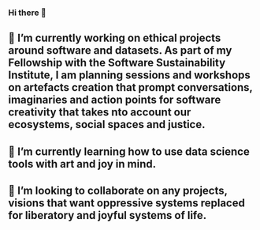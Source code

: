 ### Hi there 👋

## 🔭 I’m currently working on ethical projects around software and datasets. As part of my Fellowship with the Software Sustainability Institute, I am planning sessions and workshops on artefacts creation that prompt conversations, imaginaries and action points for software creativity that takes nto account our ecosystems, social spaces and justice.
## 🌱 I’m currently learning how to use data science tools with art and joy in mind.
## 👯 I’m looking to collaborate on any projects, visions that want oppressive systems replaced for liberatory and joyful systems of life.


<!--
**yadlra/yadlra** is a ✨ _special_ ✨ repository because its `README.md` (this file) appears on your GitHub profile.

Here are some ideas to get you started:

- 🔭 I’m currently working on ...
- 🌱 I’m currently learning ...
- 👯 I’m looking to collaborate on ...
- 🤔 I’m looking for help with ...
- 💬 Ask me about ...
- 📫 How to reach me: ...
- 😄 Pronouns: ...
- ⚡ Fun fact: ...
-->
